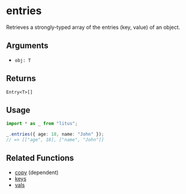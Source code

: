 # entries

Retrieves a strongly-typed array of the entries (key, value) of an object.

## Arguments

- `obj: T`

## Returns

`Entry<T>[]`

## Usage

```ts
import * as _ from "litus";

_.entries({ age: 18, name: "John" });
// => [["age", 18], ["name", "John"]]
```

## Related Functions

- [copy](copy.md) (dependent)
- [keys](keys.md)
- [vals](vals.md)
